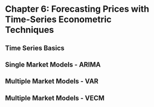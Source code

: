 

# Chapter 6: Forecasting Prices with Time-Series Econometric Techniques

## Time Series Basics

## Single Market Models - ARIMA

## Multiple Market Models - VAR

## Multiple Market Models - VECM
